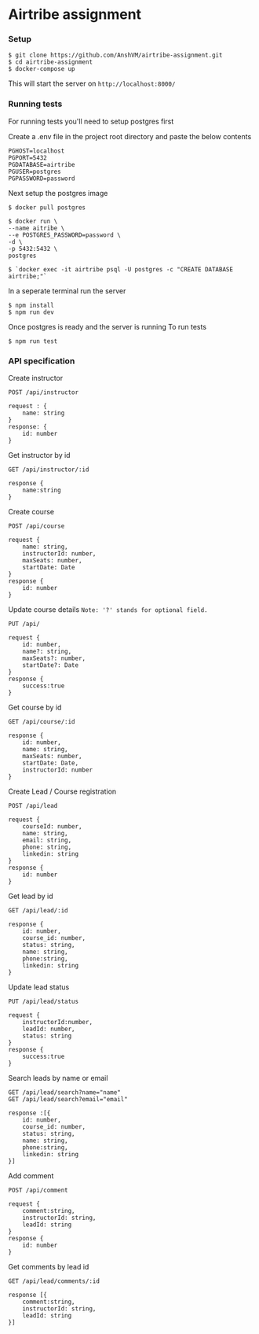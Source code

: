# Airtribe assignment

### Setup
```
$ git clone https://github.com/AnshVM/airtribe-assignment.git
$ cd airtribe-assignment
$ docker-compose up
```
This will start the server on ```http://localhost:8000/``` 

### Running tests
For running tests you'll need to setup postgres first

Create a .env file in the project root directory and paste the below contents
```
PGHOST=localhost
PGPORT=5432
PGDATABASE=airtribe
PGUSER=postgres
PGPASSWORD=password
```
Next setup the postgres image
```
$ docker pull postgres

$ docker run \ 
--name aitribe \ 
--e POSTGRES_PASSWORD=password \ 
-d \ 
-p 5432:5432 \ 
postgres

$ `docker exec -it airtribe psql -U postgres -c "CREATE DATABASE airtribe;"`
```
In a seperate terminal run the server
```
$ npm install
$ npm run dev
```
Once postgres is ready and the server is running
To run tests
```
$ npm run test
```


### API specification
Create instructor
```
POST /api/instructor

request : {
	name: string
}
response: {
	id: number
}
```

Get instructor by id
```
GET /api/instructor/:id

response {
	name:string
}
```
Create course
```
POST /api/course

request {
	name: string,
	instructorId: number,
	maxSeats: number,
	startDate: Date
}
response {
	id: number
}
```
Update course details
```Note: '?' stands for optional field.```
```
PUT /api/

request {
	id: number,
	name?: string,
	maxSeats?: number,
	startDate?: Date
}
response {
	success:true
}
```
Get course by id 
```
GET /api/course/:id

response {
	id: number,
	name: string,
	maxSeats: number,
	startDate: Date,
	instructorId: number
}
```

Create Lead / Course registration
```
POST /api/lead

request {
	courseId: number,
	name: string,
	email: string,
	phone: string,
	linkedin: string
}
response {
	id: number
}
```
Get lead by id
```
GET /api/lead/:id

response {
	id: number,
	course_id: number,
	status: string,
	name: string,
	phone:string,
	linkedin: string
}
```
Update lead status
```
PUT /api/lead/status

request {
	instructorId:number,
	leadId: number,
	status: string
}
response {
	success:true
}
```

Search leads by name or email
```
GET /api/lead/search?name="name"
GET /api/lead/search?email="email"

response :[{
	id: number,
	course_id: number,
	status: string,
	name: string,
	phone:string,
	linkedin: string
}]
```
Add comment
```
POST /api/comment

request {
	comment:string,
	instructorId: string,
	leadId: string
}
response {
	id: number
}
```

Get comments by lead id
```
GET /api/lead/comments/:id

response [{
	comment:string,
	instructorId: string,
	leadId: string
}]

```
